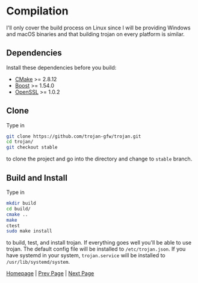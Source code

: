 # Compilation

I'll only cover the build process on Linux since I will be providing Windows and macOS binaries and that building trojan on every platform is similar.

## Dependencies

Install these dependencies before you build:

- [CMake](https://cmake.org/) >= 2.8.12
- [Boost](http://www.boost.org/) >= 1.54.0
- [OpenSSL](https://www.openssl.org/) >= 1.0.2

## Clone

Type in

```bash
git clone https://github.com/trojan-gfw/trojan.git
cd trojan/
git checkout stable
```

to clone the project and go into the directory and change to `stable` branch.

## Build and Install

Type in

```bash
mkdir build
cd build/
cmake ..
make
ctest
sudo make install
```

to build, test, and install trojan. If everything goes well you'll be able to use trojan. The default config file will be installed to `/etc/trojan.json`. If you have systemd in your system, `trojan.service` will be installed to `/usr/lib/systemd/system`.

[Homepage](.) | [Prev Page](config) | [Next Page](usage)
